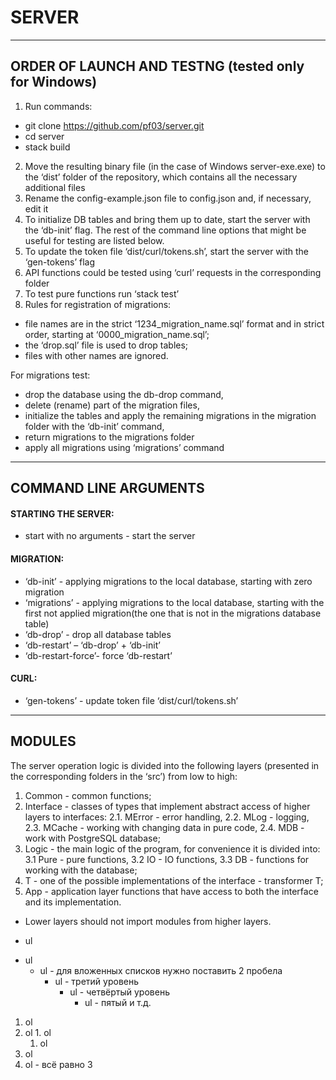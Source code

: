 # SERVER
*** 
## ORDER OF LAUNCH AND TESTNG (tested only for Windows)

1.	Run commands:
   * git clone https://github.com/pf03/server.git
   * cd server
   * stack build
2. Move the resulting binary file (in the case of Windows server-exe.exe) to the ‘dist’ folder of the repository, which contains all the necessary additional files
3. Rename the config-example.json file to config.json and, if necessary, edit it
4. To initialize DB tables and bring them up to date, start the server with the ‘db-init’ flag. The rest of the command line options that might be useful for testing are listed below.
3. To update the token file ‘dist/curl/tokens.sh’, start the server with the ‘gen-tokens’ flag
4. API  functions could be tested using ‘curl’ requests in the corresponding folder
5. To test pure functions run ‘stack test’
6. Rules for registration of migrations:
* file names are in the strict ‘1234_migration_name.sql’ format and in strict order, starting at ‘0000_migration_name.sql’;
* the ‘drop.sql’ file is used to drop tables;
* files with other names are ignored.

For migrations test:
* drop the database using the db-drop command,
* delete (rename) part of the migration files,
* initialize the tables and apply the remaining migrations  in the migration folder with the ‘db-init’ command,
* return migrations to the migrations folder
* apply all migrations using ‘migrations’ command
***
## COMMAND LINE ARGUMENTS

#### STARTING THE SERVER:
  
* start with no arguments - start the server

#### MIGRATION:
  
* ‘db-init’         - applying migrations to the local database, starting with zero migration
* ‘migrations’      - applying migrations to the local database, starting with the first not applied migration(the one that is not in the migrations database table)
* ‘db-drop’         - drop all database tables
* ‘db-restart’      – ‘db-drop’ + ‘db-init’
* ‘db-restart-force’- force ‘db-restart’

#### CURL:
  
* ‘gen-tokens’      - update token file ‘dist/curl/tokens.sh’

***
## MODULES

The server operation logic is divided into the following layers (presented in the corresponding folders in the ‘src’) from low to high:
1. Common       - common functions;
2. Interface    - classes of types that implement abstract access of higher layers to interfaces:
2.1. MError  - error handling,
2.2. MLog    - logging,
2.3. MCache  - working with changing data in pure code,
2.4. MDB     - work with PostgreSQL database;
3. Logic        - the main logic of the program, for convenience it is divided into:
3.1 Pure    - pure functions,
3.2 IO      - IO functions,
3.3 DB      - functions for working with the database;
4. T        - one of the possible implementations of the interface - transformer T;
5. App      - application layer functions that have access to both the interface and its implementation.


* Lower layers should not import modules from higher layers.

- ul
+ ul
  + ul - для вложенных списков нужно поставить 2 пробела
    + ul - третий уровень
      + ul - четвёртый уровень
        + ul - пятый и т.д.

1. ol
  1. ol
    1. ol
      1. ol
2. ol
2. ol - всё равно 3

